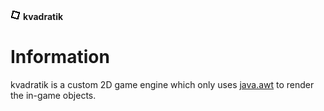 [icon]: https://raw.githubusercontent.com/inc0g-repoz/kvadratik/main/client/assets/icon.png
[java.awt]: https://docs.oracle.com/javase/7/docs/api/java/awt/package-summary.html
<!-- The stuff above is invisible -->

![icon]
**kvadratik**

# Information
kvadratik is a custom 2D game engine which only uses [java.awt] to render the in-game objects.
